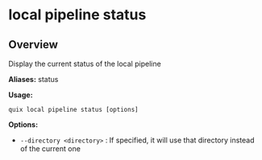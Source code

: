 # local pipeline status

## Overview

Display the current status of the local pipeline

**Aliases:** status

**Usage:**

```
quix local pipeline status [options]
```

**Options:**

- `--directory <directory>` : If specified, it will use that directory instead of the current one

